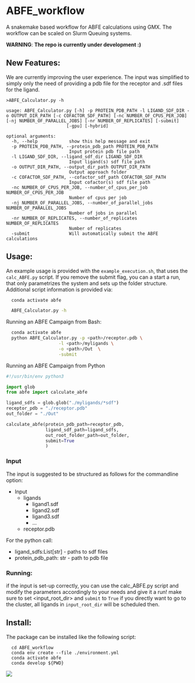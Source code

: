 # ABFE_workflow

A snakemake based workflow for ABFE calculations using GMX. The workflow can be scaled on Slurm Queuing systems.

**WARNING**: **The repo is currently under development :)**
  
## New Features:
We are currently improving the user experience. The input was simplified to simply only the need of providing a pdb file for the receptor and .sdf files for the ligand.


```
>ABFE_Calculator.py -h

usage: ABFE_Calculator.py [-h] -p PROTEIN_PDB_PATH -l LIGAND_SDF_DIR -o OUTPUT_DIR_PATH [-c COFACTOR_SDF_PATH] [-nc NUMBER_OF_CPUS_PER_JOB] [-nj NUMBER_OF_PARALLEL_JOBS] [-nr NUMBER_OF_REPLICATES] [-submit]
                       [-gpu] [-hybrid]

optional arguments:
  -h, --help            show this help message and exit
  -p PROTEIN_PDB_PATH, --protein_pdb_path PROTEIN_PDB_PATH
                        Input protein pdb file path
  -l LIGAND_SDF_DIR, --ligand_sdf_dir LIGAND_SDF_DIR
                        Input ligand(s) sdf file path
  -o OUTPUT_DIR_PATH, --output_dir_path OUTPUT_DIR_PATH
                        Output approach folder
  -c COFACTOR_SDF_PATH, --cofactor_sdf_path COFACTOR_SDF_PATH
                        Input cofactor(s) sdf file path
  -nc NUMBER_OF_CPUS_PER_JOB, --number_of_cpus_per_job NUMBER_OF_CPUS_PER_JOB
                        Number of cpus per job
  -nj NUMBER_OF_PARALLEL_JOBS, --number_of_parallel_jobs NUMBER_OF_PARALLEL_JOBS
                        Number of jobs in parallel
  -nr NUMBER_OF_REPLICATES, --number_of_replicates NUMBER_OF_REPLICATES
                        Number of replicates
  -submit               Will automatically submit the ABFE calculations
```

  
## Usage: 
An example usage is provided with the `example_execution.sh`, that uses the  `calc_ABFE.py` script.
If you remove the submit flag, you can a start a run, that only parametrizes the system and sets up the folder structure.
Additional script information is provided via:
```bash
  conda activate abfe

  ABFE_Calculator.py -h
```

Running an ABFE Campaign from Bash:
```bash
  conda activate abfe
  python ABFE_Calculator.py -p <path>/receptor.pdb \
                    -l <path>/myligands \
                    -o <path>/Out  \
                    -submit
```


Running an ABFE Campaign from Python
```python
#!/usr/bin/env python3

import glob
from abfe import calculate_abfe

ligand_sdfs = glob.glob("./myligands/*sdf")
receptor_pdb = "./receptor.pdb"
out_folder = "./Out"

calculate_abfe(protein_pdb_path=receptor_pdb, 
               ligand_sdf_path=ligand_sdfs, 
               out_root_folder_path=out_folder,
               submit=True
               )

```

### Input
The input is suggested to be structured as follows for the commandline option:
  * Input
    * ligands
       * ligand1.sdf
       * ligand2.sdf
       * ligand3.sdf
       * ...
    * receptor.pdb

For the python call: 
 * ligand_sdfs:List[str] - paths to sdf files
 * protein_pdb_path: str - path to pdb file 

### Running:
 if the input is set-up correctly, you can use the calc_ABFE.py script and modify the parameters accordingly to your needs and give it a run!
 make sure to set \<input_root_dir\> and `submit` to `True` if you directly want to go to the cluster, all ligands in `input_root_dir` will be scheduled then.


## Install:
The package can be installed like the following script:
```
  cd ABFE_workflow
  conda env create --file ./environment.yml
  conda activate abfe
  conda develop ${PWD}
```

![](.img/dag-reduced.png)
